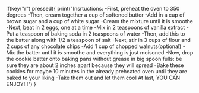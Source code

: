if(key("r") pressed){
	print("Insrtuctions:
	-First, preheat the oven to 350 degrees
	-Then, cream together a cup of softened butter
	-Add in a cup of brown sugar and a cup of white sugar
	-Cream the mixture until it is smoothe 
	-Next, beat in 2 eggs, one at a time
	-Mix in 2 teaspoons of vanilla extract 
	-Put a teaspoon of baking soda in 2 teaspoons of water
	-Then, add this to the batter along with 1/2 a teaspoon of salt
	-Next, stir in 3 cups of flour and 2 cups of any chocolate chips
	-Add 1 cup of chopped walnuts(optional)
	-Mix the batter until it is smoothe and everything is just moisoned
	-Now, drop the cookie batter onto baking pans without grease in big spoon fulls:
	 be sure they are about 2 inches apart because they will spread
	 -Bake these cookies for maybe 10 minutes in the already preheated oven 
	 until they are baked to your liking
	 -Take them out and let them cool
	 At last, YOU CAN ENJOY!!!")
}